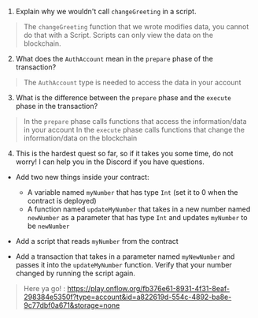 1. Explain why we wouldn't call `changeGreeting` in a script.
> The `changeGreeting` function that we wrote modifies data, you cannot do that with a Script. Scripts can only view the data on the blockchain.  

2. What does the `AuthAccount` mean in the `prepare` phase of the transaction?
> The `AuthAccount` type is needed to access the data in your account

3. What is the difference between the `prepare` phase and the `execute` phase in the transaction?
> In the `prepare` phase calls functions that access the information/data in your account
> In the `execute` phase calls functions that change the information/data on the blockchain

4. This is the hardest quest so far, so if it takes you some time, do not worry! I can help you in the Discord if you have questions.

- Add two new things inside your contract:
    - A variable named `myNumber` that has type `Int` (set it to 0 when the contract is deployed)
    - A function named `updateMyNumber` that takes in a new number named `newNumber` as a parameter that has type `Int` and updates `myNumber` to be `newNumber`

- Add a script that reads `myNumber` from the contract

- Add a transaction that takes in a parameter named `myNewNumber` and passes it into the `updateMyNumber` function. Verify that your number changed by running the script again.
> Here ya go! : https://play.onflow.org/fb376e61-8931-4f31-8eaf-298384e5350f?type=account&id=a822619d-554c-4892-ba8e-9c77dbf0a671&storage=none
